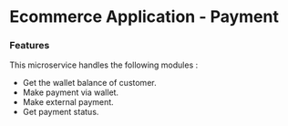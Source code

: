# Ecommerce Application - Payment

### Features
This microservice handles the following modules :

* Get the wallet balance of customer.
* Make payment via wallet.
* Make external payment.
* Get payment status.
